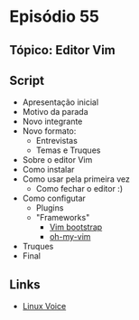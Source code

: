Episódio 55
===========

Tópico: Editor Vim
------------------

Script
------
* Apresentação inicial
 * Motivo da parada
 * Novo integrante
 * Novo formato:
   * Entrevistas
   * Temas e Truques
* Sobre o editor Vim
* Como instalar
* Como usar pela primeira vez
  * Como fechar o editor :)
* Como configutar
  * Plugins
  * "Frameworks"
    * [Vim bootstrap](http://vim-bootstrap.com/)
    * [oh-my-vim](https://github.com/gawel/oh-my-vim)
* Truques
* Final

Links
-----
* [Linux Voice](http://www.linuxvoice.com/download-linux-voice-issue-1-with-audio/)
